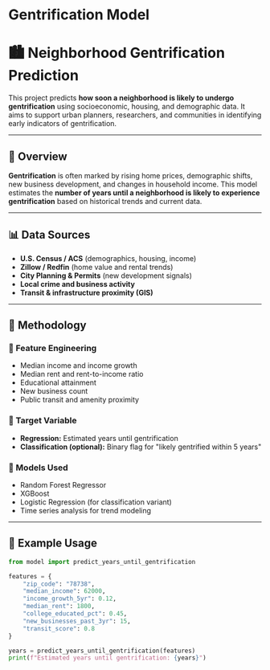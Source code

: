 # Gentrification Model

# 🏙️ Neighborhood Gentrification Prediction

This project predicts **how soon a neighborhood is likely to undergo gentrification** using socioeconomic, housing, and demographic data. It aims to support urban planners, researchers, and communities in identifying early indicators of gentrification.

---

## 📌 Overview

**Gentrification** is often marked by rising home prices, demographic shifts, new business development, and changes in household income. This model estimates the **number of years until a neighborhood is likely to experience gentrification** based on historical trends and current data.

---

## 📊 Data Sources

- **U.S. Census / ACS** (demographics, housing, income)
- **Zillow / Redfin** (home value and rental trends)
- **City Planning & Permits** (new development signals)
- **Local crime and business activity**
- **Transit & infrastructure proximity (GIS)**

---

## 🧠 Methodology

### 🔧 Feature Engineering
- Median income and income growth
- Median rent and rent-to-income ratio
- Educational attainment
- New business count
- Public transit and amenity proximity

### 🎯 Target Variable
- **Regression:** Estimated years until gentrification
- **Classification (optional):** Binary flag for "likely gentrified within 5 years"

### 🤖 Models Used
- Random Forest Regressor
- XGBoost
- Logistic Regression (for classification variant)
- Time series analysis for trend modeling

---

## 🧪 Example Usage

```python
from model import predict_years_until_gentrification

features = {
    "zip_code": "78738",
    "median_income": 62000,
    "income_growth_5yr": 0.12,
    "median_rent": 1800,
    "college_educated_pct": 0.45,
    "new_businesses_past_3yr": 15,
    "transit_score": 0.8
}

years = predict_years_until_gentrification(features)
print(f"Estimated years until gentrification: {years}")
